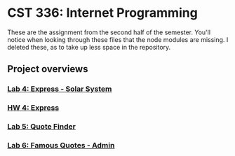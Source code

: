 # CST 336: Internet Programming

These are the assignment from the second half of the semester. You'll notice when 
looking through these files that the node modules are missing. I deleted these, as 
to take up less space in the repository. 

## Project overviews

### [Lab 4: Express - Solar System](./Lab4)
### [HW 4: Express](./HW4)
### [Lab 5: Quote Finder](./Lab5)
### [Lab 6: Famous Quotes - Admin](./Lab6)

